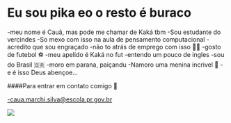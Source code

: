 # Eu sou pika eo o resto é buraco 
-meu nome é Cauã, mas pode me chamar de Kaká tbm
-Sou estudante do vercindes
-So mexo com isso na aula de pensamento computacional
-acredito que sou engraçado 
-não to atrás de emprego com isso 👨‍💼
-gosto de futebol ⚽
-meu apelido é Kaká no fut 
-entendo um pouco de ingles 
-sou do Brasil 🇧🇷
-moro em parana, paiçandu 
-Namoro uma menina incrivel 💌
-e é isso Deus abençoe...

####Para entrar em contato comigo 📧

-caua.marchi.silva@escola.pr.gov.br



![](https://tenor.com/bU5SV.gif)
